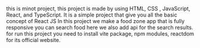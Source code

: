 this is minot project,  this project is made by using HTML, CSS , JavaScript, React, and TypeScript.
It is a simple project that give you all the basic concept of React JS 
In this project we make a food zone app that is fully responsive  you can search food here  we also add api for the search results.
for run this project you need to install vite package, npm modules, reactdom for its official website.
